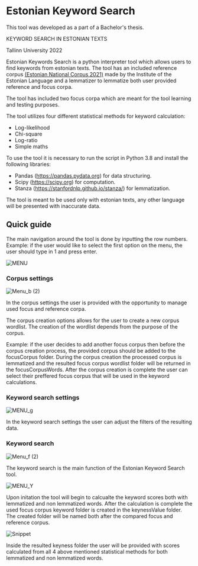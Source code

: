 # Estonian Keyword Search

This tool was developed as a part of a Bachelor's thesis.

KEYWORD SEARCH IN ESTONIAN TEXTS

Tallinn University 2022

Estonian Keywords Search is a python interpreter tool which allows users to find keywords from estonian texts. The tool has an included reference corpus [(Estonian National Corpus 2021)](https://doi.org/10.15155/3-00-0000-0000-0000-08D1FL) made by the Institute of the Estonian Language and a lemmatizer  to lemmatize both user provided reference and focus corpa.

The tool has included two focus corpa which are meant for the tool learning and testing purposes.

The tool utilizes four different statistical methods for keyword calculation:
* Log-likelihood
* Chi-square
* Log-ratio
* Simple maths


To use the tool it is necessary to  run the script in Python 3.8 and install the following libraries:
  * Pandas (https://pandas.pydata.org) for data structuring.
  * Scipy (https://scipy.org) for computation.
  * Stanza (https://stanfordnlp.github.io/stanza/) for lemmatization.

The tool is meant to be used only with estonian texts, any other language will be presented with inaccurate data.

## Quick guide

The main navigation around the tool is done by inputting the row numbers. 
Example: if the user would like to select the first option on the menu, the user should type in 1 and press enter.

![MENU](https://user-images.githubusercontent.com/55134673/166234891-9e23972f-cb47-4026-8c83-660ccb7b64f6.jpg)

### Corpus settings

![Menu_b (2)](https://user-images.githubusercontent.com/55134673/166234912-a418b93e-cec6-4af0-939d-c8f41b6da3b6.jpg)

In the corpus settings the user is provided with the opportunity to manage used focus and reference corpa. 

The corpus creation options allows for the user to create a new corpus wordlist. The creation of the wordlist depends from the purpose of the corpus.

Example: if the user decides to add another focus corpus then  before the corpus creation process, the provided corpus should be added to the focusCorpus folder. During the corpus creation the processed corpus is lemmatized and the resulted focus corpus wordlist folder will be returned in the focusCorpusWords. After the corpus creation is complete the user can select their preffered focus corpus that will be used in the keyword calculations.


### Keyword search settings

![MENU_g](https://user-images.githubusercontent.com/55134673/166156057-e9f11b3d-a218-406f-aa59-3f99d114c6f0.jpg)

In the keyword search settings the user can adjust the filters of the resulting data.

### Keyword search

![Menu_f (2)](https://user-images.githubusercontent.com/55134673/166234933-b7e47a8e-928e-41eb-99e8-f9bf6447a083.jpg)

The keyword search is the main function of the Estonian Keyword Search tool. 

![MENU_Y](https://user-images.githubusercontent.com/55134673/166156605-bcb25ae7-a6c2-4719-8f75-a3066317056f.jpg)

Upon initation the tool will begin to calcualte the keyword scores both with lemmatized and non lemmatized words. After the calculation is complete the used focus corpus keyword folder is created in the keynessValue folder. The created folder will be named both after the compared focus and reference corpus. 

![Snippet](https://user-images.githubusercontent.com/55134673/166233676-09341d64-c44f-428e-a4a7-7a3aef657fd9.PNG)

Inside the resulted keyness folder the user will be provided with scores calculated from all 4 above mentioned statistical methods for both lemmatized and non lemmatized words. 
